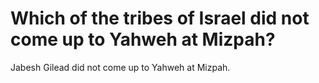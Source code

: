 # Which of the tribes of Israel did not come up to Yahweh at Mizpah?

Jabesh Gilead did not come up to Yahweh at Mizpah.
